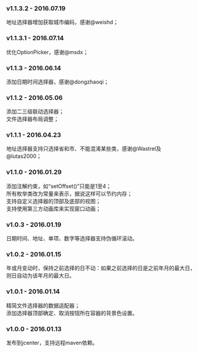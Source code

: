 ### v1.1.3.2 - 2016.07.19
地址选择器增加获取城市编码，感谢@weishd；
### v1.1.3.1 - 2016.07.14
优化OptionPicker，感谢@msdx；
### v1.1.3 - 2016.06.14
添加日期时间选择器，感谢@dongzhaoqi；
### v1.1.2 - 2016.05.06   
添加二三级联动选择器；   
文件选择器布局调整；   
### v1.1.1 - 2016.04.23   
地址选择器支持只选择省和市、不能混淆某些类，感谢@Wastrel及@lutas2000；
### v1.1.0 - 2016.01.29   
添加注解约束，如“setOffset()”只能是1至4；   
所有枚举类改为常量来表示，据说这样可以节约内存；   
支持自定义选择器的顶部及底部的视图；   
支持使用第三方动画库来实现窗口动画；   
### v1.0.3 - 2016.01.19   
日期时间、地址、单项、数字等选择器支持伪循环滚动。   
### v1.0.2 - 2016.01.15   
年或月变动时，保持之前选择的日不动：如果之前选择的日是之前年月的最大日，则日自动为该年月的最大日。   
### v1.0.1 - 2016.01.14   
精简文件选择器的数据适配器；   
添加选择器顶部确定、取消按钮所在容器的背景色设置。   
### v1.0.0 - 2016.01.13   
发布到jcenter，支持远程maven依赖。   
